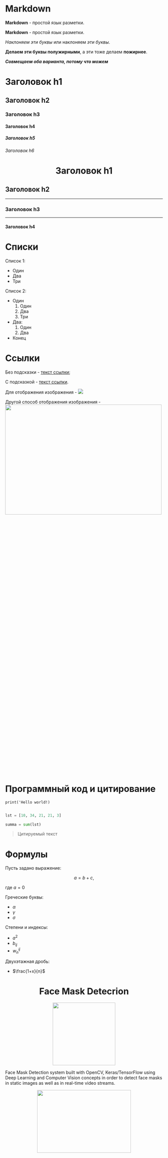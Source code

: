 # Markdown

**Markdown** - простой язык разметки.

<strong>Markdown</strong> - простой язык разметки.

*Наклоняем эти буквы* или наклоняем *эти буквы*.

**Делаем эти буквы полужирными**, а эти тоже делаем **пожирнее**.

***Совмещаем оба варианта, потому что можем***



# Заголовок h1

## Заголовок h2

### Заголовок h3

#### Заголовок h4

##### Заголовок h5

###### Заголовок h6

# <center> Заголовок h1 </center>

## Заголовок h2

---

### Заголовок h3

---

#### Заголовок h4


# Списки

Список 1:

* Один
* Два
* Три

Список 2:

* Один
   1. Один
   2. Два
   3. Три
* Два:
   1. Один
   2. Два
* Конец

# Ссылки

 Без подсказки - [текст ссылки](http://example.com/link);

 С подсказкой - [текст ссылки](http://example.com/link "Подсказка").

 Для отображения изображения - ![](https://i.imgur.com/3uj9teq.png)

 Другой способ отображения изображения - <img src=https://i.imgur.com/3uj9teq.png width=500px height=30%>

 # Программный код и цитирование

 `print('Hello world!)`

 ```python

 lst = [10, 34, 21, 21, 3]

 summa = sum(lst)

 ```

> Цитируемый текст

# Формулы

Пусть задано выражение:

$$a = b + c,$$

где $a=0$

Греческие буквы:
* $\alpha$
* $\gamma$
* $\sigma$

Степени и индексы:
* $a^2$
* $b_{ij}$
* $w^{ij}_n$

Двухэтажная дробь:
* $\frac{1+x}{n}$


# <center> Face Mask Detecrion </center> 

<center> <img src = https://raw.githubusercontent.com/Vrushti24/Face-Mask-Detection/logo/Logo/facemaskdetection.ai%20%40%2051.06%25%20(CMYK_GPU%20Preview)%20%2018-02-2021%2018_33_18%20(2).png width=200px height=200px> </center>

Face Mask Detection system built with OpenCV, Keras/TensorFlow using Deep Learning and Computer Vision concepts in order to detect face masks in static images as well as in real-time video streams.

<center> <img src = https://raw.githubusercontent.com/chandrikadeb7/Face-Mask-Detection/refs/heads/master/Readme_images/Screen%20Shot%202020-05-14%20at%208.49.06%20PM.png width=300px height=200px> </center>